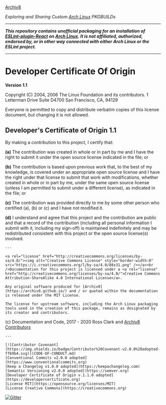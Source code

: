 [Archiv8](https://archiv8.github.io/)

_Exploring and Sharing Custom [Arch Linux](https://www.archlinux.org/) PKGBUILDs_

---

**_This repository contains unofficial packaging for an installation of [ESLint-plugin-React](https://github.com/yannickcr/eslint-plugin-react) on [Arch Linux](https://www.archlinux.org/).  It is not affiliated, authorized, endorsed by, or in other way connected with either Arch Linux or the ESLint project._**

---

# Developer Certificate Of Origin
**Version 1.1**

Copyright (C) 2004, 2006 The Linux Foundation and its contributors.
1 Letterman Drive
Suite D4700
San Francisco, CA, 94129

Everyone is permitted to copy and distribute verbatim copies of this
license document, but changing it is not allowed.


## Developer's Certificate of Origin 1.1

By making a contribution to this project, I certify that:

**(a)** The contribution was created in whole or in part by me and I have the right to submit it under the open source license indicated in the file; or

**(b)** The contribution is based upon previous work that, to the best
    of my knowledge, is covered under an appropriate open source
    license and I have the right under that license to submit that
    work with modifications, whether created in whole or in part
    by me, under the same open source license (unless I am
    permitted to submit under a different license), as indicated
    in the file; or

**(c)** The contribution was provided directly to me by some other
    person who certified (a), (b) or (c) and I have not modified
    it.

**(d)** I understand and agree that this project and the contribution
    are public and that a record of the contribution (including all
    personal information I submit with it, including my sign-off) is
    maintained indefinitely and may be redistributed consistent with
    this project or the open source license(s) involved.

    ---

    <a rel="license" href="http://creativecommons.org/licenses/by-sa/4.0/"><img alt="Creative Commons License" style="border-width:0" src="https://i.creativecommons.org/l/by-sa/4.0/88x31.png" /></a><br />Documentation for this project is licensed under a <a rel="license" href="http://creativecommons.org/licenses/by-sa/4.0/">Creative Commons Attribution-ShareAlike 4.0 International License</a>.

    Any original software produced for [Archiv8](https://archiv8.github.io/) and / or quoted within the documentation is released under the MIT License.

    The license for upstream software, including the Arch Linux packaging tools used in the creation of this package, remains as designated by its creator and contributors.

(c) Documentation and Code, 2017 - 2020 Ross Clark and [Archiv8 Contributors](https://github.com/Archiv8/nodejs-eslint-plugin-react/people)

    ---

    [![Contributor Covenant](https://img.shields.io/badge/Contributor%20Covenant-v2.0.0%20adopted-ff69b4.svg)](CODE-OF-CONDUCT.md)
    [Conventional Commits v2.0.0 adopted](https://www.conventionalcommits.org)
    [Keep a Changelog v1.0.0 adopted](https://keepachangelog.com)
    [Semantic Versioning v2.0.0 adopted](https://semver.org)
    [Developer Certificate of Origin v.1.1.0 adopted](https://developercertificate.org)
    [License MIT](https://opensource.org/licenses/MIT)
    [License Creative Commons](https://creativecommons.org)
[![Gitter](https://badges.gitter.im/Archiv8/community.svg)](https://gitter.im/Archiv8/community?utm_source=badge&utm_medium=badge&utm_campaign=pr-badge)
